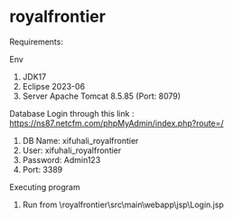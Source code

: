 # royalfrontier


Requirements:

Env
1. JDK17
2. Eclipse 2023-06
3. Server Apache Tomcat 8.5.85 (Port: 8079)

Database
Login through this link : 
https://ns87.netcfm.com/phpMyAdmin/index.php?route=/
1. DB Name: xifuhali_royalfrontier
2. User: xifuhali_royalfrontier
3. Password: Admin123
4. Port: 3389

Executing program
1. Run from \royalfrontier\src\main\webapp\jsp\Login.jsp





